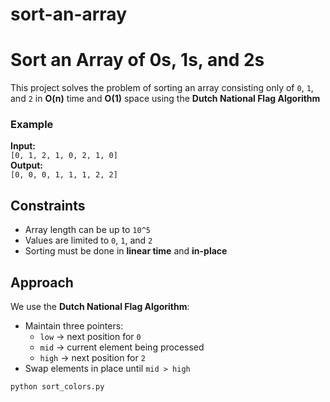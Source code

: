 # sort-an-array
# Sort an Array of 0s, 1s, and 2s
This project solves the problem of sorting an array consisting only of `0`, `1`, and `2` in **O(n)** time and **O(1)** space using the **Dutch National Flag Algorithm** 
### Example
**Input:**  
`[0, 1, 2, 1, 0, 2, 1, 0]`  
**Output:**  
`[0, 0, 0, 1, 1, 1, 2, 2]`
## Constraints
- Array length can be up to `10^5`
- Values are limited to `0`, `1`, and `2`
- Sorting must be done in **linear time** and **in-place**
## Approach
We use the **Dutch National Flag Algorithm**:
- Maintain three pointers:  
  - `low` → next position for `0`  
  - `mid` → current element being processed  
  - `high` → next position for `2`
- Swap elements in place until `mid > high`
```bash
python sort_colors.py
